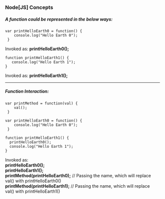 ### Node[JS] Concepts

##### A function could be represented in the below ways:

```
var printHelloEarth0 = function() {
    console.log("Hello Earth 0");
 }
```
Invoked as: **printHelloEarth0();**
```
function printHelloEarth1() {
   console.log("Hello Earth 1");
}
```
Invoked as: **printHelloEarth1();**
 
 <hr>

 ##### Function Interaction:

```
var printMethod = function(val) {
    val();
 }

var printHelloEarth0 = function() {
    console.log("Hello Earth 0");
 }

function printHelloEarth1() {
  printHelloEarth0();
  console.log("Hello Earth 1");
}
```
Invoked as: <br>
**printHelloEarth0();** <br>
**printHelloEarth1();** <br>
**printMethod(printHelloEarth0);** // Passing the name, which will replace val() with printHelloEarth0() <br>
**printMethod(printHelloEarth1);** // Passing the name, which will replace val() with printHelloEarth1() <br>





 
